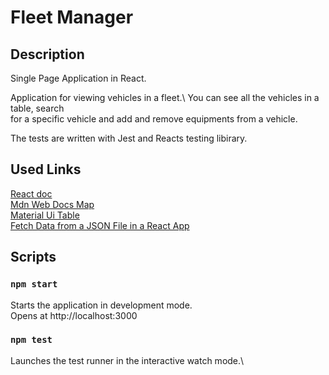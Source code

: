 # Fleet Manager

## Description 
Single Page Application in React. 

Application for viewing vehicles in a fleet.\ 
You can see all the vehicles in a table, search \
for a specific vehicle and add and remove equipments from a vehicle. 

The tests are written with Jest and Reacts testing libirary. 

## Used Links
[React doc](https://reactjs.org/docs/components-and-props.html)\
[Mdn Web Docs Map](https://developer.mozilla.org/en-US/docs/Web/JavaScript/Reference/Global_Objects/Map)\
[Material Ui Table](https://material-ui.com/components/tables/)\
[Fetch Data from a JSON File in a React App](https://www.pluralsight.com/guides/fetch-data-from-a-json-file-in-a-react-app)



## Scripts

### `npm start`

Starts the application in development mode.\
Opens at http://localhost:3000 

### `npm test`

Launches the test runner in the interactive watch mode.\


